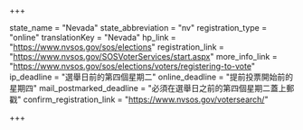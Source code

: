 +++

state_name = "Nevada"
state_abbreviation = "nv"
registration_type = "online"
translationKey = "Nevada"
hp_link = "https://www.nvsos.gov/sos/elections"
registration_link = "https://www.nvsos.gov/SOSVoterServices/start.aspx"
more_info_link = "https://www.nvsos.gov/sos/elections/voters/registering-to-vote"
ip_deadline = "選舉日前的第四個星期二"
online_deadline = "提前投票開始前的星期四"
mail_postmarked_deadline = "必須在選舉日之前的第四個星期二蓋上郵戳"
confirm_registration_link = "https://www.nvsos.gov/votersearch/"

+++
